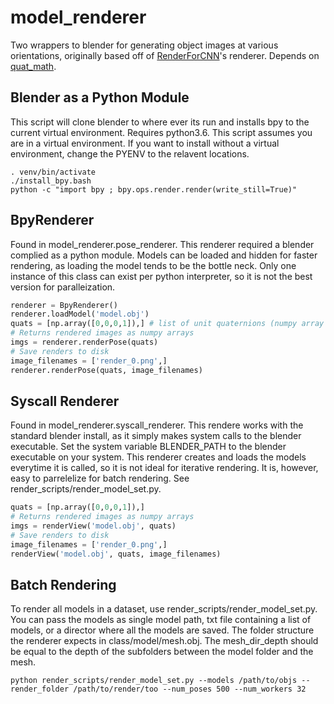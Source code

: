 # model_renderer
Two wrappers to blender for generating object images at various orientations, originally based off of [RenderForCNN](https://github.com/ShapeNet/RenderForCNN)'s renderer. Depends on [quat_math](https://github.com/r-pad/quat_math).

Blender as a Python Module
-----
This script will clone blender to where ever its run and installs bpy to the current virtual environment. Requires python3.6.
This script assumes you are in a virtual environment. If you want to install without a virtual environment, change the PYENV to the relavent locations.
```
. venv/bin/activate
./install_bpy.bash
python -c "import bpy ; bpy.ops.render.render(write_still=True)"
```

BpyRenderer
-----
Found in model_renderer.pose_renderer. This renderer required a blender complied as a python module. Models can be loaded and hidden for faster rendering, as loading the model tends to be the bottle neck. Only one instance of this class can exist per python interpreter, so it is not the best version for paralleization. 

```python
renderer = BpyRenderer()
renderer.loadModel('model.obj')
quats = [np.array([0,0,0,1]),] # list of unit quaternions (numpy array or size 4)
# Returns rendered images as numpy arrays
imgs = renderer.renderPose(quats)
# Save renders to disk
image_filenames = ['render_0.png',]
renderer.renderPose(quats, image_filenames)
```

Syscall Renderer
-----
Found in model_renderer.syscall_renderer. This rendere works with the standard blender install, as it simply makes system calls to the blender executable. Set the system variable BLENDER_PATH to the blender executable on your system. This renderer creates and loads the models everytime it is called, so it is not ideal for iterative rendering. It is, however, easy to parrelelize for batch rendering. See render_scripts/render_model_set.py.

```python
quats = [np.array([0,0,0,1]),]
# Returns rendered images as numpy arrays
imgs = renderView('model.obj', quats)
# Save renders to disk
image_filenames = ['render_0.png',]
renderView('model.obj', quats, image_filenames)
```

Batch Rendering
-----
To render all models in a dataset, use render_scripts/render_model_set.py. You can pass the models as single model path, txt file containing a list of models, or a director where all the models are saved. The folder structure the renderer expects in class/model/mesh.obj. The mesh_dir_depth should be equal to the depth of the subfolders between the model folder and the mesh.

```
python render_scripts/render_model_set.py --models /path/to/objs --render_folder /path/to/render/too --num_poses 500 --num_workers 32
```
